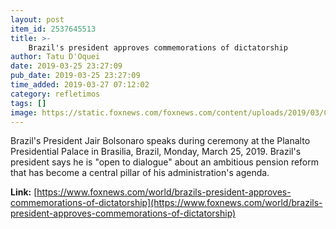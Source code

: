 ```yaml
---
layout: post
item_id: 2537645513
title: >-
    Brazil's president approves commemorations of dictatorship
author: Tatu D'Oquei
date: 2019-03-25 23:27:09
pub_date: 2019-03-25 23:27:09
time_added: 2019-03-27 07:12:02
category: refletimos
tags: []
image: https://static.foxnews.com/foxnews.com/content/uploads/2019/03/ContentBroker_contentid-eb4f0edfdc0d410dba10b33d41394840.png
---
```


Brazil's President Jair Bolsonaro speaks during ceremony at the Planalto Presidential Palace in Brasilia, Brazil, Monday, March 25, 2019. Brazil's president says he is "open to dialogue" about an ambitious pension reform that has become a central pillar of his administration's agenda.

**Link:** [https://www.foxnews.com/world/brazils-president-approves-commemorations-of-dictatorship](https://www.foxnews.com/world/brazils-president-approves-commemorations-of-dictatorship)


